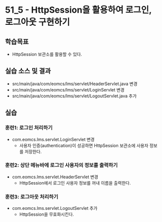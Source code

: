 # 51_5 - HttpSession을 활용하여 로그인, 로그아웃 구현하기

## 학습목표

- HttpSession 보관소를 활용할 수 있다.

## 실습 소스 및 결과

- src/main/java/com/eomcs/lms/servlet/HeaderServlet.java 변경
- src/main/java/com/eomcs/lms/servlet/LoginServlet 변경
- src/main/java/com/eomcs/lms/servlet/LogoutServlet.java 추가


## 실습  

### 훈련1: 로그인 처리하기

- com.eomcs.lms.servlet.LoginServlet 변경
  - 사용자 인증(authentication)이 성공하면 HttpSession 보관소에 사용자 정보를 저장한다.
  
### 훈련2: 상단 메뉴바에 로그인 사용자의 정보를 출력하기

- com.eomcs.lms.servlet.HeaderServlet 변경
  - HttpSession에서 로그인 사용자 정보를 꺼내 이름을 출력한다.
  
### 훈련3: 로그아웃 처리하기

- com.eomcs.lms.servlet.LogoutServlet 추가
  - HttpSession을 무효화시킨다.
  
  